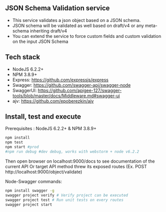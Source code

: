 ## JSON Schema Validation service ##

- This service validates a json object based on a JSON schema.
- JSON schema will be validated as well based on draft/v4 or any meta-schema inheriting draft/v4
- You can extend the service to force custom fields and custom validation on the input JSON Schema

## Tech stack ##

- NodeJS 6.2.2+
- NPM 3.8.9+
- Express: https://github.com/expressjs/express
- Swagger: https://github.com/swagger-api/swagger-node
- SwaggerUI: https://github.com/apigee-127/swagger-tools/blob/master/docs/Middleware.md#swagger-ui
- ajv: https://github.com/epoberezkin/ajv

## Install, test and execute ##
Prerequisites : NodeJS 6.2.2+ & NPM 3.8.9+
```bash
npm install
npm test
npm start #prod
#npm run debug #dev debug, works with webstorm + node v6.2.2
```

Then open browser on localhost:9000/docs to see documentation of the current API
Or target API method threw its exposed routes (Ex. POST http://localhost:9000/object/validate)

Node-Swagger commands:
```bash
npm install swagger -g
swagger project verify # Verify project can be executed
swagger project test # Run unit tests on every routes
swagger project start
```
